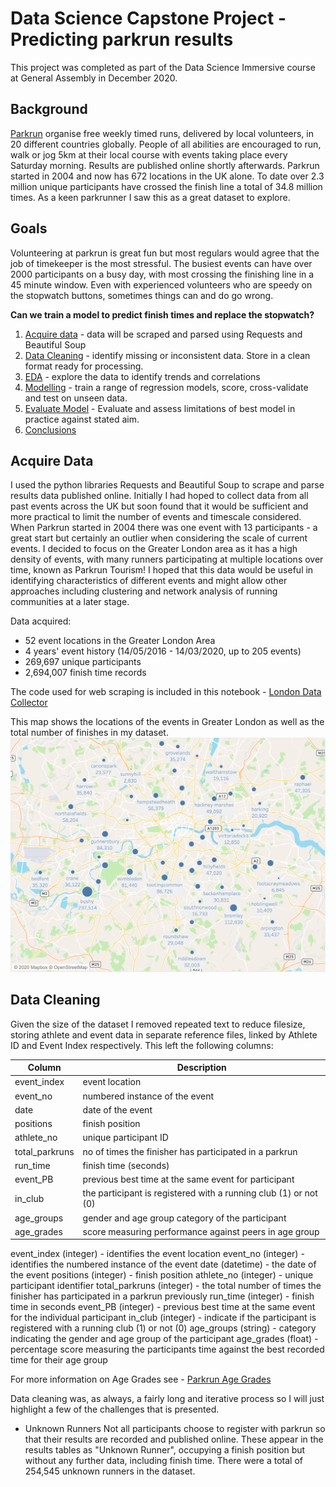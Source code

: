 # Data Science Capstone Project - Predicting parkrun results

This project was completed as part of the Data Science Immersive course at General Assembly in December 2020.

## Background

[Parkrun](https://www.parkrun.org.uk/) organise free weekly timed runs, delivered by local volunteers, in 20 different countries globally.  People of all abilities are encouraged to run, walk or jog 5km at their local course with events taking place every Saturday morning.  Results are published online shortly afterwards.  Parkrun started in 2004 and now has 672 locations in the UK alone.  To date over 2.3 million unique participants have crossed the finish line a total of 34.8 million times.  As a keen parkrunner I saw this as a great dataset to explore.

## Goals

Volunteering at parkrun is great fun but most regulars would agree that the job of timekeeper is the most stressful.  The busiest events can have over 2000 participants on a busy day, with most crossing the finishing line in a 45 minute window.  Even with experienced volunteers who are speedy on the stopwatch buttons, sometimes things can and do go wrong.

**Can we train a model to predict finish times and replace the stopwatch?**


1. [Acquire data](#Acquire-Data) - data will be scraped and parsed using Requests and Beautiful Soup
2. [Data Cleaning](#Data-Cleaning) - identify missing or inconsistent data.  Store in a clean format ready for processing.
3. [EDA](#EDA) - explore the data to identify trends and correlations
4. [Modelling](#Modelling) - train a range of regression models, score, cross-validate and test on unseen data.
5. [Evaluate Model](#Evaluate-Model) - Evaluate and assess limitations of best model in practice against stated aim.
6. [Conclusions](#Conclusions)

## Acquire Data

I used the python libraries Requests and Beautiful Soup to scrape and parse results data published online.  Initially I had hoped to collect data from all past events across the UK but soon found that it would be sufficient and more practical to limit the number of events and timescale considered.  When Parkrun started in 2004 there was one event with 13 participants - a great start but certainly an outlier when considering the scale of current events.  I decided to focus on the Greater London area as it has a high density of events, with many runners participating at multiple locations over time, known as Parkrun Tourism!  I hoped that this data would be useful in identifying characteristics of different events and might allow other approaches including clustering and network analysis of running communities at a later stage.

Data acquired:
* 52 event locations in the Greater London Area
* 4 years' event history (14/05/2016 - 14/03/2020, up to 205 events)
* 269,697 unique participants
* 2,694,007 finish time records

The code used for web scraping is included in this notebook - [London Data Collector](london_data_collector.ipynb)

This map shows the locations of the events in Greater London as well as the total number of finishes in my dataset.
![Event locations and number of finishers](images/event_map_4.png)


## Data Cleaning

Given the size of the dataset I removed repeated text to reduce filesize, storing athlete and event data in separate reference files, linked by Athlete ID and Event Index respectively.  This left the following columns:

| Column | Description |
| --- | ----------- |
| event_index | event location |
| event_no | numbered instance of the event |
| date | date of the event |
| positions | finish position |
| athlete_no | unique participant ID |
| total_parkruns | no of times the finisher has participated in a parkrun |
| run_time | finish time (seconds) |
| event_PB | previous best time at the same event for participant |
| in_club | the participant is registered with a running club (1) or not (0) |
| age_groups | gender and age group category of the participant |
| age_grades | score measuring performance against peers in age group |



event_index (integer) - identifies the event location
event_no (integer) - identifies the numbered instance of the event
date (datetime) - the date of the event
positions (integer) - finish position
athlete_no (integer) - unique participant identifier
total_parkruns (integer) - the total number of times the finisher has participated in a parkrun previously
run_time (integer) - finish time in seconds
event_PB (integer) - previous best time at the same event for the individual participant
in_club (integer) - indicate if the participant is registered with a running club (1) or not (0)
age_groups (string) - category indicating the gender and age group of the participant
age_grades (float) - percentage score measuring the participants time against the best recorded time for their age group


For more information on Age Grades see - [Parkrun Age Grades](https://support.parkrun.com/hc/en-us/articles/200565263-What-is-age-grading-)


Data cleaning was, as always, a fairly long and iterative process so I will just highlight a few of the challenges that is presented.

* Unknown Runners
Not all participants choose to register with parkrun so that their results are recorded and published online.  These appear in the results tables as "Unknown Runner", occupying a finish position but without any further data, including finish time.  There were a total of 254,545 unknown runners in the dataset.  

